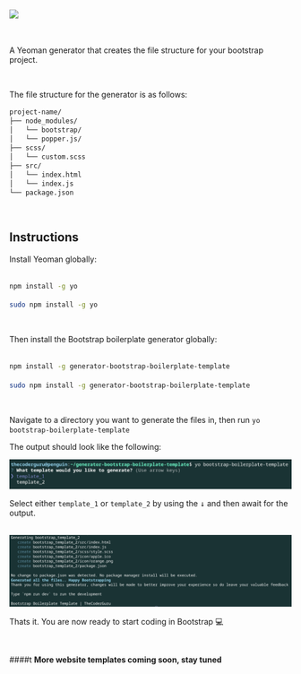 
<br>

<a href="https://www.npmjs.com/package/generator-bootstrap-boilerplate-template"><img src="https://nodei.co/npm/generator-bootstrap-boilerplate-template.png?downloadRank=true&downloads=true&downloadRank=true&stars=true" /></a>

<br>

A Yeoman generator that creates the file structure for your bootstrap project.


<br>

The file structure for the generator is as follows:

```
project-name/
├── node_modules/
│   └── bootstrap/
│   └── popper.js/
├── scss/
│   └── custom.scss
├── src/
│   └── index.html
│   └── index.js
└── package.json
```

<br>

## Instructions

Install Yeoman globally: 

```bash

npm install -g yo 

sudo npm install -g yo
```

<br>

Then install the Bootstrap boilerplate generator globally: 

```bash

npm install -g generator-bootstrap-boilerplate-template

sudo npm install -g generator-bootstrap-boilerplate-template
```

<br>

Navigate to a directory you want to generate the files in, then run ```yo bootstrap-boilerplate-template```

The output should look like the following:

<img src="https://github.com/TheCoderGuru/generator-bootstrap-boilerplate-template/blob/main/Screenshot%202021-11-16%208.05.38%20PM.png" height="50%">

<br>

Select either ```template_1``` or ```template_2``` by using the <kbd>↓</kbd> and then await for the output.

<br>

<img src="https://github.com/TheCoderGuru/generator-bootstrap-boilerplate-template/blob/main/Screenshot%202021-11-16%208.21.34%20PM.png" height="50%">

Thats it. You are now ready to start coding in Bootstrap :computer: 

<br>

####t **More website templates coming soon, stay tuned**
